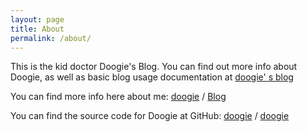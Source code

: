 ```yaml
---
layout: page
title: About 
permalink: /about/
---
```


This is the kid doctor Doogie's Blog. You can find out more info about Doogie, as well as basic blog usage documentation at [doogie' s blog](https://cs-sally.github.io/doogie_blog/)

You can find more info here about me:
[doogie][doogie-organization] /
[Blog](https://cs-sally.github.io/doogie_blog/)

You can find the source code for Doogie at GitHub:
[doogie][doogie-organization] /
[doogie](https://cs-sally.github.io/doogie_blog/)


[doogie-organization]: https://cs-sally.github.io/doogie_blog/
